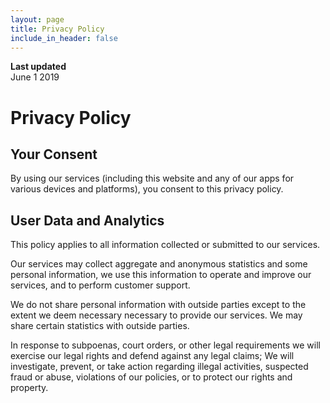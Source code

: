 ```yaml
---
layout: page
title: Privacy Policy
include_in_header: false
---
```


**Last updated**  
June 1 2019

# Privacy Policy
## Your Consent
By using our services (including this website and any of our apps for various devices and platforms), you consent to this privacy policy.

## User Data and Analytics
This policy applies to all information collected or submitted to our services.

Our services may collect aggregate and anonymous statistics and some personal information, we use this information to operate and improve our services, and to perform customer support.

We do not share personal information with outside parties except to the extent we deem necessary necessary to provide our services. We may share certain statistics with outside parties.

In response to subpoenas, court orders, or other legal requirements we will exercise our legal rights and defend against any legal claims; We will investigate, prevent, or take action regarding illegal activities, suspected fraud or abuse, violations of our policies, or to protect our rights and property.
